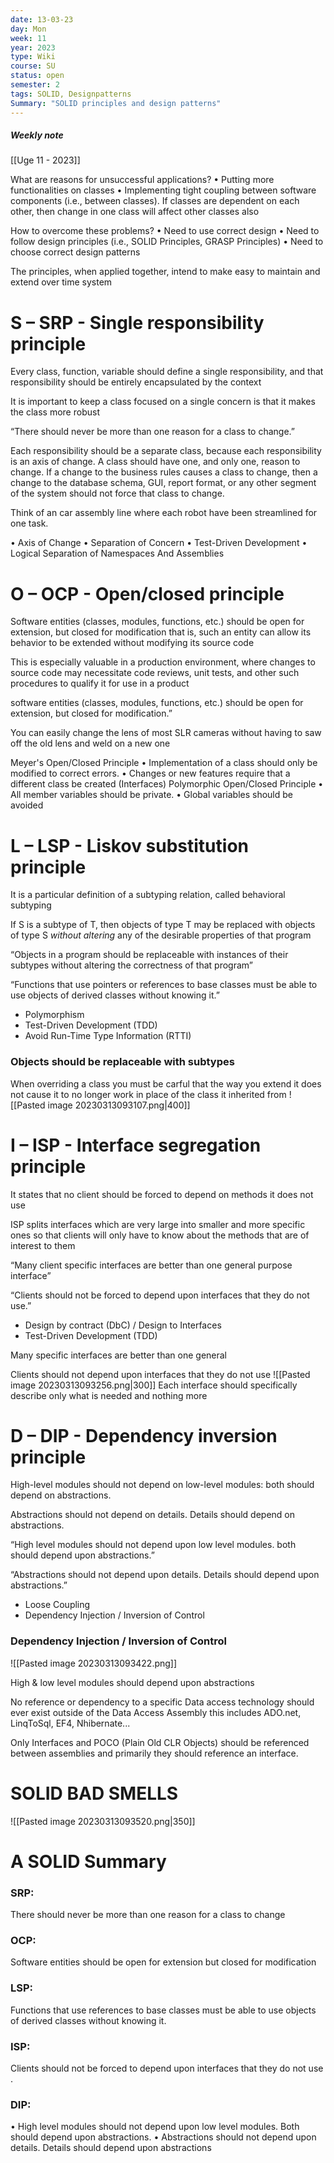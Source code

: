 ```yaml
---
date: 13-03-23
day: Mon
week: 11
year: 2023
type: Wiki
course: SU
status: open
semester: 2
tags: SOLID, Designpatterns
Summary: "SOLID principles and design patterns"
---
```

##### Weekly note
[[Uge 11 - 2023]]

What are reasons for unsuccessful applications? 
	• Putting more functionalities on classes 
	• Implementing tight coupling between software components (i.e., between classes). If classes are dependent on each other, then change in one class will affect other classes also 

How to overcome these problems? 
	• Need to use correct design 
	• Need to follow design principles (i.e., SOLID Principles, GRASP Principles) 
	• Need to choose correct design patterns

The principles, when applied together, intend to make easy to maintain and extend over time system
# S – SRP - Single responsibility principle
Every class, function, variable should define a single responsibility, and that responsibility should be entirely encapsulated by the context

It is important to keep a class focused on a single concern is that it makes the class more robust

“There should never be more than one reason for a class to change.”

Each responsibility should be a separate class, because each responsibility is an axis of change. A class should have one, and only one, reason to change. If a change to the business rules causes a class to change, then a change to the database schema, GUI, report format, or any other segment of the system should not force that class to change.

Think of an car assembly line where each robot have been streamlined for one task.

• Axis of Change
• Separation of Concern
• Test-Driven Development
• Logical Separation of Namespaces And Assemblies
# O – OCP - Open/closed principle 
Software entities (classes, modules, functions, etc.) should be open for extension, but closed for modification that is, such an entity can allow its behavior to be extended without modifying its source code

This is especially valuable in a production environment, where changes to source code may necessitate code reviews, unit tests, and other such procedures to qualify it for use in a product

software entities (classes, modules, functions, etc.) should be open for extension, but closed for modification.”

You can easily change the lens of most SLR cameras without having to saw off the old lens and weld on a new one


Meyer's Open/Closed Principle 
	• Implementation of a class should only be modified to correct errors. 
	• Changes or new features require that a different class be created (Interfaces)
Polymorphic Open/Closed Principle 
	• All member variables should be private. 
	• Global variables should be avoided

# L – LSP - Liskov substitution principle
It is a particular definition of a subtyping relation, called behavioral subtyping

If S is a subtype of T, then objects of type T may be replaced with objects of type S *without altering* any of the desirable properties of that program

“Objects in a program should be replaceable with instances of their subtypes without altering the correctness of that program” 

“Functions that use pointers or references to base classes must be able to use objects of derived classes without knowing it.”

- Polymorphism
- Test-Driven Development (TDD)
- Avoid Run-Time Type Information (RTTI)
### Objects should be replaceable with subtypes
When overriding a class you must be carful that the way you extend it does not cause it to no longer work in place of the class it inherited from
![[Pasted image 20230313093107.png|400]]
# I – ISP - Interface segregation principle
It states that no client should be forced to depend on methods it does not use

ISP splits interfaces which are very large into smaller and more specific ones so that clients will only have to know about the methods that are of interest to them

“Many client specific interfaces are better than one general purpose interface” 

“Clients should not be forced to depend upon interfaces that they do not use.”

- Design by contract (DbC) / Design to Interfaces 
- Test-Driven Development (TDD)

Many specific interfaces are better than one general

Clients should not depend upon interfaces that they do not use
![[Pasted image 20230313093256.png|300]]
Each interface should specifically describe only what is needed and nothing more
# D – DIP - Dependency inversion principle
High-level modules should not depend on low-level modules: both should depend on abstractions.

Abstractions should not depend on details. Details should depend on abstractions.

“High level modules should not depend upon low level modules. both should depend upon abstractions.” 

“Abstractions should not depend upon details. Details should depend upon abstractions.”

- Loose Coupling
- Dependency Injection / Inversion of Control
### Dependency Injection / Inversion of Control
![[Pasted image 20230313093422.png]]

High & low level modules should depend upon abstractions

No reference or dependency to a specific Data access technology should ever exist outside of the Data Access Assembly this includes ADO.net, LinqToSql, EF4, Nhibernate... 

Only Interfaces and POCO (Plain Old CLR Objects) should be referenced between assemblies and primarily they should reference an interface.
# SOLID BAD SMELLS
![[Pasted image 20230313093520.png|350]]
# A SOLID Summary
### SRP: 
There should never be more than one reason for a class to change
### OCP: 
Software entities should be open for extension but closed for modification
### LSP: 
Functions that use references to base classes must be able to use objects of derived classes without knowing it.
### ISP: 
Clients should not be forced to depend upon interfaces that they do not use .
### DIP: 
• High level modules should not depend upon low level modules. Both should depend upon abstractions. 
• Abstractions should not depend upon details. Details should depend upon abstractions
